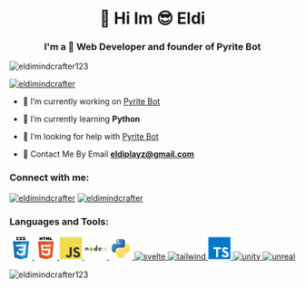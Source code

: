 <h1 align="center">👋 Hi Im 😎 Eldi</h1>
<h3 align="center">I'm a 📰 Web Developer and founder of Pyrite Bot</h3>

<p align="left"> <img src="https://komarev.com/ghpvc/?username=eldimindcrafter123&label=Profile%20views&color=0e75b6&style=flat" alt="eldimindcrafter123" /> </p>

<p align="left"> <a href="https://twitter.com/eldimindcrafter" target="blank"><img src="https://img.shields.io/twitter/follow/eldimindcrafter?logo=twitter&style=for-the-badge" alt="eldimindcrafter" /></a> </p>

- 🤖 I’m currently working on [Pyrite Bot](https://github.com/pyritebot)

- 🌱 I’m currently learning **Python**

- 🤝 I’m looking for help with [Pyrite Bot](https://github.com/pyritebot)

- 📩 Contact Me By Email **eldiplayz@gmail.com**

<h3 align="left">Connect with me:</h3>
<p align="left">
<a href="https://twitter.com/eldimindcrafter" target="blank"><img align="center" src="https://raw.githubusercontent.com/rahuldkjain/github-profile-readme-generator/master/src/images/icons/Social/twitter.svg" alt="eldimindcrafter" height="30" width="40" /></a>
<a href="https://www.youtube.com/c/eldimindcrafter" target="blank"><img align="center" src="https://raw.githubusercontent.com/rahuldkjain/github-profile-readme-generator/master/src/images/icons/Social/youtube.svg" alt="eldimindcrafter" height="30" width="40" /></a>
</p>

<h3 align="left">Languages and Tools:</h3>
<p align="left"> <a href="https://www.w3schools.com/css/" target="_blank" rel="noreferrer"> <img src="https://raw.githubusercontent.com/devicons/devicon/master/icons/css3/css3-original-wordmark.svg" alt="css3" width="40" height="40"/> </a> <a href="https://www.w3.org/html/" target="_blank" rel="noreferrer"> <img src="https://raw.githubusercontent.com/devicons/devicon/master/icons/html5/html5-original-wordmark.svg" alt="html5" width="40" height="40"/> </a> <a href="https://developer.mozilla.org/en-US/docs/Web/JavaScript" target="_blank" rel="noreferrer"> <img src="https://raw.githubusercontent.com/devicons/devicon/master/icons/javascript/javascript-original.svg" alt="javascript" width="40" height="40"/> </a> <a href="https://nodejs.org" target="_blank" rel="noreferrer"> <img src="https://raw.githubusercontent.com/devicons/devicon/master/icons/nodejs/nodejs-original-wordmark.svg" alt="nodejs" width="40" height="40"/> </a> <a href="https://www.python.org" target="_blank" rel="noreferrer"> <img src="https://raw.githubusercontent.com/devicons/devicon/master/icons/python/python-original.svg" alt="python" width="40" height="40"/> </a> <a href="https://svelte.dev" target="_blank" rel="noreferrer"> <img src="https://upload.wikimedia.org/wikipedia/commons/1/1b/Svelte_Logo.svg" alt="svelte" width="40" height="40"/> </a> <a href="https://tailwindcss.com/" target="_blank" rel="noreferrer"> <img src="https://www.vectorlogo.zone/logos/tailwindcss/tailwindcss-icon.svg" alt="tailwind" width="40" height="40"/> </a> <a href="https://www.typescriptlang.org/" target="_blank" rel="noreferrer"> <img src="https://raw.githubusercontent.com/devicons/devicon/master/icons/typescript/typescript-original.svg" alt="typescript" width="40" height="40"/> </a> <a href="https://unity.com/" target="_blank" rel="noreferrer"> <img src="https://www.vectorlogo.zone/logos/unity3d/unity3d-icon.svg" alt="unity" width="40" height="40"/> </a> <a href="https://unrealengine.com/" target="_blank" rel="noreferrer"> <img src="https://raw.githubusercontent.com/kenangundogan/fontisto/036b7eca71aab1bef8e6a0518f7329f13ed62f6b/icons/svg/brand/unreal-engine.svg" alt="unreal" width="40" height="40"/> </a> </p>

<p><img align="center" src="https://github-readme-stats.vercel.app/api/top-langs?username=eldimindcrafter123&show_icons=true&locale=en&layout=compact" alt="eldimindcrafter123" /></p>
